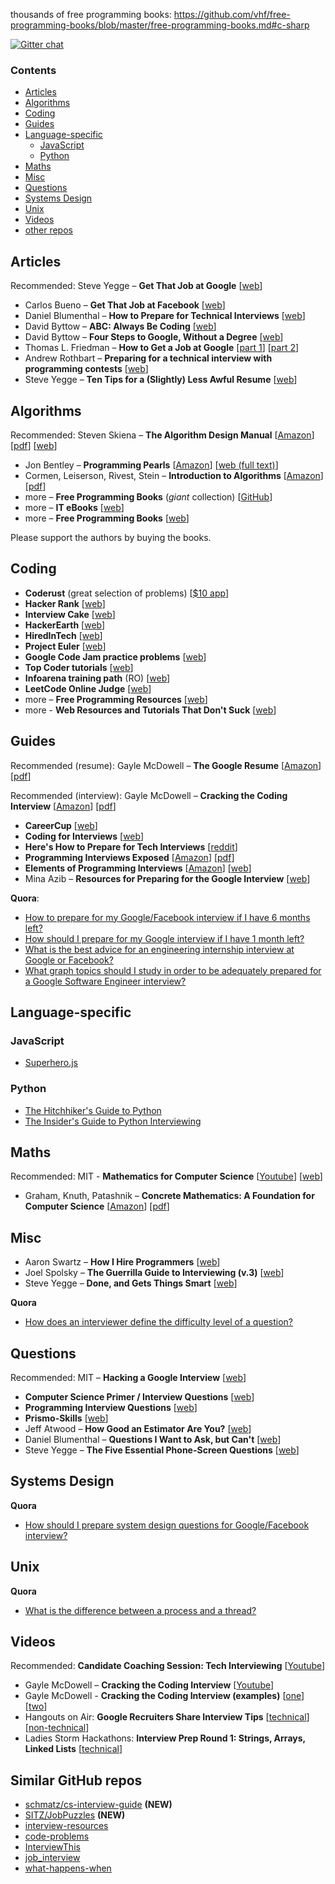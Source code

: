 thousands of  free programming books:
https://github.com/vhf/free-programming-books/blob/master/free-programming-books.md#c-sharp

[![Gitter chat](https://badges.gitter.im/andreis/interview.png)](https://gitter.im/andreis/interview)

### Contents

* [Articles](#articles)
* [Algorithms](#algorithms)
* [Coding](#coding)
* [Guides](#guides)
* [Language-specific](#language-specific)
    * [JavaScript](#javascript)
    * [Python](#python)
* [Maths](#maths)
* [Misc](#misc)
* [Questions](#questions)
* [Systems Design](#systems-design)
* [Unix](#unix)
* [Videos](#videos)
* [other repos](#similar-github-repos)


## Articles

Recommended: Steve Yegge – **Get That Job at Google** [[web][a_sy]]

* Carlos Bueno – **Get That Job at Facebook** [[web][a_cb]]
* Daniel Blumenthal – **How to Prepare for Technical Interviews** [[web][a_db3]]
* David Byttow – **ABC: Always Be Coding** [[web][a_db]]
* David Byttow – **Four Steps to Google, Without a Degree** [[web][a_db2]]
* Thomas L. Friedman – **How to Get a Job at Google** [[part 1][a_tf]] [[part 2][a_tf2]]
* Andrew Rothbart – **Preparing for a technical interview with programming contests** [[web][a_ar]]
* Steve Yegge – **Ten Tips for a (Slightly) Less Awful Resume** [[web][a_sy2]]

[a_cb]:  https://www.facebook.com/notes/10150964382448920
[a_ar]:  https://www.facebook.com/notes/10151298476823920
[a_db]:  https://medium.com/tech-talk/d5f8051afce2
[a_db2]: https://medium.com/this-happened-to-me/8f381aa6bd5e
[a_db3]: http://dandreamsofcoding.com/2012/11/25/how-to-prepare-for-technical-interviews/
[a_sy]:  http://steve-yegge.blogspot.co.uk/2008/03/get-that-job-at-google.html
[a_sy2]: http://steve-yegge.blogspot.co.uk/2007_09_01_archive.html
[a_tf]:  http://mobile.nytimes.com/2014/02/23/opinion/sunday/friedman-how-to-get-a-job-at-google.html
[a_tf2]: http://mobile.nytimes.com/2014/04/20/opinion/sunday/friedman-how-to-get-a-job-at-google-part-2.html


## Algorithms

Recommended: Steven Skiena – **The Algorithm Design Manual** [[Amazon][b_tadm_amzn]] [[pdf][b_tadm_pdf]] [[web][b_tadm_web]]

* Jon Bentley – **Programming Pearls** [[Amazon][b_pp_amzn]] [[web (full text)][b_pp_web]]
* Cormen, Leiserson, Rivest, Stein – **Introduction to Algorithms** [[Amazon][b_clrs_amzn]] [[pdf][b_clrs_pdf]]
* more – **Free Programming Books** (*giant* collection) [[GitHub][b_fbp]]
* more – **IT eBooks** [[web][b_ite]]
* more – **Free Programming Books** [[web][b_fpbcom]]

Please support the authors by buying the books.

[b_clrs_amzn]: http://www.amazon.com/dp/0262033844
[b_clrs_pdf]: https://www.google.com/search?q=cormen+pdf
[b_fbp]: https://github.com/vhf/free-programming-books/blob/master/free-programming-books.md
[b_fpbcom]: http://www.freeprogrammingbook.com/
[b_ite]: http://it-ebooks.info/
[b_pp_amzn]: http://www.amazon.com/dp/8177588583
[b_pp_web]: http://www.wou.edu/~jcm/Spring-P-2015/Programming%20Pearls%20(2nd%20Ed)%20Bentley.pdf
[b_tadm_amzn]: http://www.amazon.com/dp/1848000693
[b_tadm_pdf]: https://www.google.com/search?q=skiena+algorithm+design+manual+pdf
[b_tadm_web]: http://www.algorist.com/


## Coding

* **Coderust** (great selection of problems) [[$10 app][c_cr]]
* **Hacker Rank** [[web][c_hr]]
* **Interview Cake** [[web][c_ic]]
* **HackerEarth** [[web][c_he]]
* **HiredInTech** [[web][c_hit]]
* **Project Euler** [[web][c_pe]]
* **Google Code Jam practice problems** [[web][c_gcj]]
* **Top Coder tutorials** [[web][c_tct]]
* **Infoarena training path** (RO) [[web][c_itp]]
* **LeetCode Online Judge** [[web][c-lc]]
* more – **Free Programming Resources** [[web][c_fpr]]
* more - **Web Resources and Tutorials That Don't Suck** [[web][c_p]]

[c_cr]: http://coderust.com/
[c_fpr]: http://resrc.io/
[c_gcj]: https://code.google.com/codejam/contests.html
[c_he]: http://www.hackerearth.com/
[c_hit]: http://www.hiredintech.com/
[c_hr]: https://www.hackerrank.com/
[c_ic]: https://www.interviewcake.com/
[c_itp]: http://www.infoarena.ro/training-path
[c_p]: http://pineapple.io/
[c_pe]: https://projecteuler.net/
[c_tb]: http://www.talentbuddy.co/
[c_tb_app]: https://itunes.apple.com/us/app/talentbuddy/id845593905
[c_tct]: http://www.topcoder.com/tc?d1=tutorials&d2=alg_index&module=Static
[c-lc]: http://oj.leetcode.com/


## Guides

Recommended (resume): Gayle McDowell –  **The Google Resume** [[Amazon][g_tgr_amzn]] [[pdf][g_tgr_pdf]]

Recommended (interview): Gayle McDowell – **Cracking the Coding Interview** [[Amazon][g_cci_amzn]] [[pdf][g_cci_pdf]]

* **CareerCup** [[web][g_cc]]
* **Coding for Interviews** [[web][g_cfi]]
* **Here's How to Prepare for Tech Interviews** [[reddit][g_rd]]
* **Programming Interviews Exposed** [[Amazon][g_pie_amzn]] [[pdf][g_pie_pdf]]
* **Elements of Programming Interviews** [[Amazon][g_epibook]] [[web][g_epiweb]] 
* Mina Azib – **Resources for Preparing for the Google Interview** [[web][g_ma]]

[g_cc]: http://www.careercup.com/
[g_cci_amzn]: http://www.amazon.com/dp/098478280X
[g_cci_pdf]: https://www.google.com/search?q=cracking+the+coding+interview+pdf
[g_cfi]: http://codingforinterviews.com/
[g_ma]:  http://itsallonesandzeroes.blogspot.de/2013/07/prepping-for-google-interview.html
[g_pie_amzn]: http://www.amazon.com/dp/047012167X
[g_pie_pdf]: https://www.google.com/search?q=programming+interviews+exposed+it-ebooks
[g_rd]: http://redd.it/1jov24
[g_tgr_amzn]: http://www.amazon.com/dp/0470927623
[g_tgr_pdf]: https://www.google.com/search?q=the+google+resume+pdf
[g_epiweb]: https://code.google.com/p/elements-of-programming-interviews/
[g_epibook]: http://www.amazon.com/Elements-Programming-Interviews-Insiders-Guide/dp/1479274836

**Quora**:
* [How to prepare for my Google/Facebook interview if I have 6 months left?](http://www.quora.com/Career-Advice/What-are-the-ways-to-utilize-6-months-to-build-skill-set-to-get-into-Facebook-or-Google)
* [How should I prepare for my Google interview if I have 1 month left?](https://www.quora.com/Google-Interview-Questions/How-should-I-prepare-for-my-Google-interview-if-I-have-1-month-left)
* [What is the best advice for an engineering internship interview at Google or Facebook?](https://www.quora.com/What-is-the-best-advice-for-an-engineering-internship-interview-at-Google-or-Facebook)
* [What graph topics should I study in order to be adequately prepared for a Google Software Engineer interview?](https://www.quora.com/Google-Interview-Questions/What-graph-topics-should-I-study-in-order-to-be-adequately-prepared-for-a-Google-Software-Engineer-interview)


## Language-specific

### JavaScript

* [Superhero.js](http://superherojs.com/)

### Python

* [The Hitchhiker's Guide to Python](http://docs.python-guide.org/en/latest/)
* [The Insider's Guide to Python Interviewing](http://www.toptal.com/python#hiring-guide)

## Maths

Recommended: MIT - **Mathematics for Computer Science** [[Youtube][m_mit_yt]] [[web][m_mit_web]]

* Graham, Knuth, Patashnik – **Concrete Mathematics: A Foundation for Computer Science** [[Amazon][m_cm_amzn]] [[pdf][m_cm_pdf]]

[m_cm_amzn]: http://www.amazon.com/dp/0201558025/
[m_cm_pdf]: https://www.google.co.uk/search?q=knuth+concrete+mathematics+pdf
[m_mit_web]: http://ocw.mit.edu/courses/electrical-engineering-and-computer-science/6-042j-mathematics-for-computer-science-fall-2010/
[m_mit_yt]: https://www.youtube.com/watch?v=L3LMbpZIKhQ&list=PLB7540DEDD482705B


## Misc

* Aaron Swartz – **How I Hire Programmers** [[web](http://www.aaronsw.com/weblog/hiring)]
* Joel Spolsky – **The Guerrilla Guide to Interviewing (v.3)** [[web](http://www.joelonsoftware.com/articles/GuerrillaInterviewing3.html)]
* Steve Yegge – **Done, and Gets Things Smart** [[web](http://steve-yegge.blogspot.co.uk/2008/06/done-and-gets-things-smart.html)]

**Quora**

* [How does an interviewer define the difficulty level of a question?](http://www.quora.com/Programming-Interviews/How-does-an-interviewer-define-the-difficulty-level-of-a-question)


## Questions

Recommended: MIT – **Hacking a Google Interview** [[web][q_hgi]]

* **Computer Science Primer / Interview Questions** [[web][q_csp]]
* **Programming Interview Questions** [[web][q_piq]]
* **Prismo-Skills** [[web][q_ps]]
* Jeff Atwood – **How Good an Estimator Are You?** [[web][q_ja]]
* Daniel Blumenthal – **Questions I Want to Ask, but Can't** [[web][q_db]]
* Steve Yegge – **The Five Essential Phone-Screen Questions** [[web][q_feps]]

[q_db]: http://dandreamsofcoding.com/2013/03/01/questions-i-want-to-ask-but-cant/
[q_csp]: http://www.grokit.ca/spc/computer_science_review/
[q_feps]: https://sites.google.com/site/steveyegge2/five-essential-phone-screen-questions
[q_hgi]: https://courses.csail.mit.edu/iap/interview/materials.php
[q_ja]: http://blog.codinghorror.com/how-good-an-estimator-are-you/
[q_piq]: http://maxnoy.com/interviews.html
[q_ps]: http://prismoskills.appspot.com/freshers.jsp


## Systems Design

**Quora**

* [How should I prepare system design questions for Google/Facebook interview?](http://www.quora.com/Job-Interviews/How-should-I-prepare-system-design-questions-for-Google-Facebook-Interview)


## Unix

**Quora**

* [What is the difference between a process and a thread?](http://www.quora.com/What-is-the-difference-between-a-process-and-a-thread)


## Videos

Recommended: **Candidate Coaching Session: Tech Interviewing** [[Youtube][v_ccs]]

* Gayle McDowell – **Cracking the Coding Interview** [[Youtube][v_cci]]
* Gayle McDowell - **Cracking the Coding Interview (examples)** [[one][v_cci2]] [[two][v_cci3]]
* Hangouts on Air: **Google Recruiters Share Interview Tips** [[technical][v_gt]] [[non-technical][v_gnt]]
* Ladies Storm Hackathons: **Interview Prep Round 1: Strings, Arrays, Linked Lists** [[technical][v_lsh1]] 

[v_cci]: http://youtu.be/rEJzOhC5ZtQ
[v_cci2]: http://youtu.be/aClxtDcdpsQ
[v_cci3]: http://youtu.be/2cf9xo1S134
[v_ccs]: http://youtu.be/oWbUtlUhwa8
[v_gt]: http://youtu.be/qc1owf2-220
[v_gnt]: http://youtu.be/DINxNbBOEoI
[v_lsh1]: http://youtu.be/fIpliB-ton8

## Similar GitHub repos

* [schmatz/cs-interview-guide](https://github.com/schmatz/cs-interview-guide) **(NEW)**
* [SITZ/JobPuzzles](https://github.com/SITZ/JobPuzzles) **(NEW)**
* [interview-resources](https://github.com/davidhampgonsalves/interview-resources)
* [code-problems](https://github.com/blakeembrey/code-problems)
* [InterviewThis](https://github.com/ChiperSoft/InterviewThis)
* [job_interview](https://github.com/ruby-jokes/job_interview)
* [what-happens-when](https://github.com/alex/what-happens-when)
